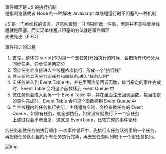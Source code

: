 事件循环是 JS 的执行机制  
是指浏览器或者 Node 的一种解决 JavaScript 单线程运行时不阻塞的一种机制

JS 是一门单线程的语言，这意味着同一时间只能做一件事，但是并不意味着单线程就是阻塞，而实现单线程非阻塞的方法就是事件循环  
先进先出（FIFO）

事件轮训的过程

1. 首先，整体的 script(作为第一个宏任务)开始执行的时候，会把所有代码分为同步任务、异步任务两部分
2. 同步任务会直接进入主线程依次执行，形成一个"执行栈"
3. 异步任务会再分为宏任务和微任务,进入“任务队列”
4. 宏任务进入到 Event Table 中，并在里面注册回调函数，每当指定的事件完成时，Event Table 会将这个函数移到 Event Queue 中
5. 微任务也会进入到另一个 Event Table 中，并在里面注册回调函数，每当指定的事件完成时，Event Table 会将这个函数移到 Event Queue 中
6. 当主线程内的任务执行完毕，主线程为空时，会检查微任务的 Event Queue，如果有任务，就全部执行，如果没有就执行下一个宏任务  
   上述过程会不断重复，这就是 Event Loop，比较完整的事件循环

宏任务和微任务的执行顺序
一次事件循环中，先执行宏任务队列里的一个任务，再把微任务队列里的所有任务执行完毕，再去宏任务队列取下一个宏任务执行。

![img](https://p1-jj.byteimg.com/tos-cn-i-t2oaga2asx/gold-user-assets/2020/1/18/16fb7ae3b678f1ea~tplv-t2oaga2asx-jj-mark:3024:0:0:0:q75.awebp)
